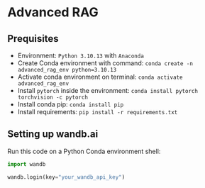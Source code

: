 # Advanced RAG

## Prequisites

- Environment: `Python 3.10.13` with `Anaconda`
- Create Conda environment with command: ```conda create -n advanced_rag_env python=3.10.13```
- Activate conda environment on terminal: ```conda activate advanced_rag_env```
- Install `pytorch` inside the environment: ```conda install pytorch torchvision -c pytorch```
- Install conda pip: ```conda install pip```
- Install requirements: ```pip install -r requirements.txt```

## Setting up wandb.ai
 
Run this code on a Python Conda environment shell: 
```python
import wandb

wandb.login(key="your_wandb_api_key")
```
